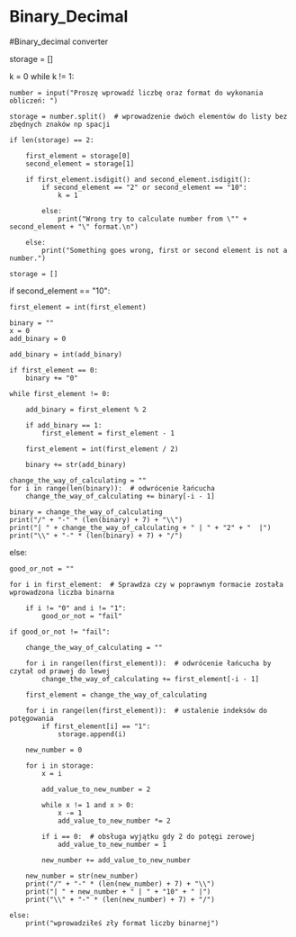 # Binary_Decimal
#Binary_decimal converter



storage = []

k = 0
while k != 1:

    number = input("Proszę wprowadź liczbę oraz format do wykonania obliczeń: ")

    storage = number.split()  # wprowadzenie dwóch elementów do listy bez zbędnych znaków np spacji

    if len(storage) == 2:

        first_element = storage[0]
        second_element = storage[1]

        if first_element.isdigit() and second_element.isdigit():
            if second_element == "2" or second_element == "10":
                k = 1

            else:
                print("Wrong try to calculate number from \"" + second_element + "\" format.\n")

        else:
            print("Something goes wrong, first or second element is not a number.")

    storage = []


if second_element == "10":

    first_element = int(first_element)

    binary = ""
    x = 0
    add_binary = 0

    add_binary = int(add_binary)

    if first_element == 0:
        binary += "0"

    while first_element != 0:

        add_binary = first_element % 2

        if add_binary == 1:
            first_element = first_element - 1

        first_element = int(first_element / 2)

        binary += str(add_binary)

    change_the_way_of_calculating = ""
    for i in range(len(binary)):  # odwrócenie łańcucha
        change_the_way_of_calculating += binary[-i - 1]

    binary = change_the_way_of_calculating
    print("/" + "-" * (len(binary) + 7) + "\\")
    print("| " + change_the_way_of_calculating + " | " + "2" + "  |")
    print("\\" + "-" * (len(binary) + 7) + "/")


else:

    good_or_not = ""

    for i in first_element:  # Sprawdza czy w poprawnym formacie została wprowadzona liczba binarna

        if i != "0" and i != "1":
            good_or_not = "fail"

    if good_or_not != "fail":

        change_the_way_of_calculating = ""

        for i in range(len(first_element)):  # odwrócenie łańcucha by czytał od prawej do lewej
            change_the_way_of_calculating += first_element[-i - 1]

        first_element = change_the_way_of_calculating

        for i in range(len(first_element)):  # ustalenie indeksów do potęgowania
            if first_element[i] == "1":
                storage.append(i)

        new_number = 0

        for i in storage:
            x = i

            add_value_to_new_number = 2

            while x != 1 and x > 0:
                x -= 1
                add_value_to_new_number *= 2

            if i == 0:  # obsługa wyjątku gdy 2 do potęgi zerowej
                add_value_to_new_number = 1

            new_number += add_value_to_new_number

        new_number = str(new_number)
        print("/" + "-" * (len(new_number) + 7) + "\\")
        print("| " + new_number + " | " + "10" + " |")
        print("\\" + "-" * (len(new_number) + 7) + "/")

    else:
        print("wprowadziłeś zły format liczby binarnej")


#
